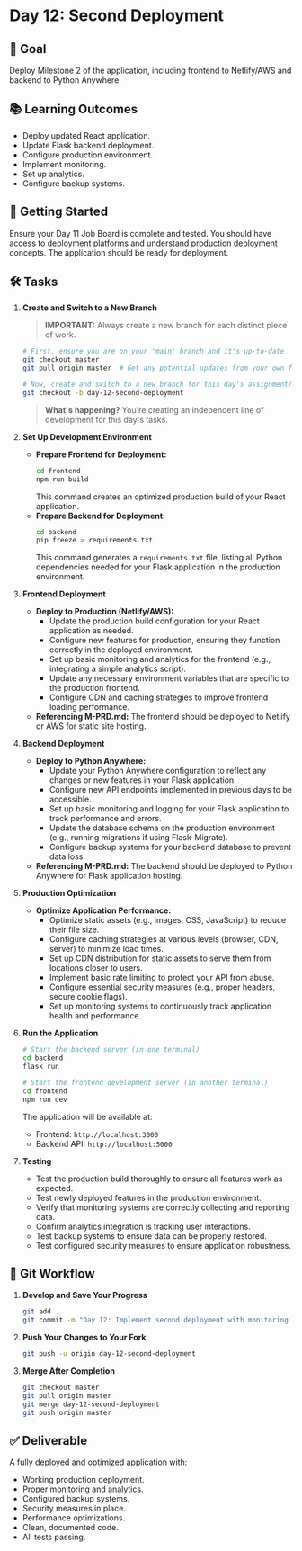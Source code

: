 # Day 12: Second Deployment

## 🎯 Goal

Deploy Milestone 2 of the application, including frontend to Netlify/AWS and backend to Python Anywhere.

## 📚 Learning Outcomes

* Deploy updated React application.
* Update Flask backend deployment.
* Configure production environment.
* Implement monitoring.
* Set up analytics.
* Configure backup systems.

## 🚀 Getting Started

Ensure your Day 11 Job Board is complete and tested. You should have access to deployment platforms and understand production deployment concepts. The application should be ready for deployment.

## 🛠️ Tasks

1.  **Create and Switch to a New Branch**
    > **IMPORTANT:** Always create a new branch for each distinct piece of work.

    ```bash
    # First, ensure you are on your 'main' branch and it's up-to-date
    git checkout master
    git pull origin master  # Get any potential updates from your own fork's main

    # Now, create and switch to a new branch for this day's assignment/feature
    git checkout -b day-12-second-deployment
    ```

    > **What's happening?** You're creating an independent line of development for this day's tasks.

2.  **Set Up Development Environment**
    * **Prepare Frontend for Deployment:**
        ```bash
        cd frontend
        npm run build
        ```
        This command creates an optimized production build of your React application.
    * **Prepare Backend for Deployment:**
        ```bash
        cd backend
        pip freeze > requirements.txt
        ```
        This command generates a `requirements.txt` file, listing all Python dependencies needed for your Flask application in the production environment.

3.  **Frontend Deployment**
    * **Deploy to Production (Netlify/AWS):**
        * Update the production build configuration for your React application as needed.
        * Configure new features for production, ensuring they function correctly in the deployed environment.
        * Set up basic monitoring and analytics for the frontend (e.g., integrating a simple analytics script).
        * Update any necessary environment variables that are specific to the production frontend.
        * Configure CDN and caching strategies to improve frontend loading performance.
    * **Referencing M-PRD.md:** The frontend should be deployed to Netlify or AWS for static site hosting.

4.  **Backend Deployment**
    * **Deploy to Python Anywhere:**
        * Update your Python Anywhere configuration to reflect any changes or new features in your Flask application.
        * Configure new API endpoints implemented in previous days to be accessible.
        * Set up basic monitoring and logging for your Flask application to track performance and errors.
        * Update the database schema on the production environment (e.g., running migrations if using Flask-Migrate).
        * Configure backup systems for your backend database to prevent data loss.
    * **Referencing M-PRD.md:** The backend should be deployed to Python Anywhere for Flask application hosting.

5.  **Production Optimization**
    * **Optimize Application Performance:**
        * Optimize static assets (e.g., images, CSS, JavaScript) to reduce their file size.
        * Configure caching strategies at various levels (browser, CDN, server) to minimize load times.
        * Set up CDN distribution for static assets to serve them from locations closer to users.
        * Implement basic rate limiting to protect your API from abuse.
        * Configure essential security measures (e.g., proper headers, secure cookie flags).
        * Set up monitoring systems to continuously track application health and performance.

6.  **Run the Application**

    ```bash
    # Start the backend server (in one terminal)
    cd backend
    flask run

    # Start the frontend development server (in another terminal)
    cd frontend
    npm run dev
    ```

    The application will be available at:

    -   Frontend: `http://localhost:3000`
    -   Backend API: `http://localhost:5000`

7.  **Testing**

    * Test the production build thoroughly to ensure all features work as expected.
    * Test newly deployed features in the production environment.
    * Verify that monitoring systems are correctly collecting and reporting data.
    * Confirm analytics integration is tracking user interactions.
    * Test backup systems to ensure data can be properly restored.
    * Test configured security measures to ensure application robustness.

## 🔄 Git Workflow

1.  **Develop and Save Your Progress**

    ```bash
    git add .
    git commit -m "Day 12: Implement second deployment with monitoring and analytics"
    ```

2.  **Push Your Changes to Your Fork**

    ```bash
    git push -u origin day-12-second-deployment
    ```

3.  **Merge After Completion**

    ```bash
    git checkout master
    git pull origin master
    git merge day-12-second-deployment
    git push origin master
    ```

## ✅ Deliverable

A fully deployed and optimized application with:

* Working production deployment.
* Proper monitoring and analytics.
* Configured backup systems.
* Security measures in place.
* Performance optimizations.
* Clean, documented code.
* All tests passing.

